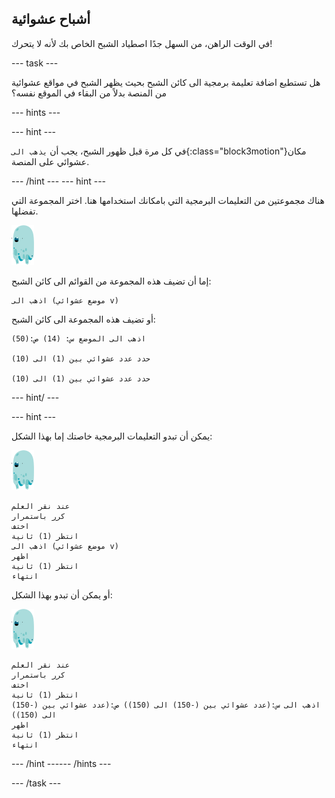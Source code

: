 ## أشباح عشوائية

في الوقت الراهن، من السهل جدًا اصطياد الشبح الخاص بك لأنه لا يتحرك!

--- task ---

هل تستطيع اضافة تعليمة برمجية الى كائن الشبح بحيث يظهر الشبح في مواقع عشوائية من المنصة بدلاً من البقاء في الموقع نفسه؟

--- hints ---


--- hint ---

في كل مرة قبل ظهور الشبح، يجب أن `يذهب الى`{:class="block3motion"}مكان عشوائي على المنصة.

--- /hint --- --- hint ---

هناك مجموعتين من التعليمات البرمجية التي بامكانك استخدامها هنا. اختر المجموعة التي تفضلها.

![كائن الشبح](images/ghost-sprite.png)

إما أن تضيف هذه المجموعة من القوائم الى كائن الشبح:

```blocks3
اذهب الى (موضع عشوائي v)
```

أو تضيف هذه المجموعة الى كائن الشبح:

```blocks3
اذهب الى الموضع س: (14) ص:(50)

حدد عدد عشوائي بين (1) الى (10) 

حدد عدد عشوائي بين (1) الى (10)
```

--- hint/ ---

--- hint ---

يمكن أن تبدو التعليمات البرمجية خاصتك إما بهذا الشكل:

![كائن الشبح](images/ghost-sprite.png)

```blocks3
عند نقر العلم
كرر باستمرار
اختف
انتظر (1) ثانية
اذهب الى (موضع عشوائي v)
اظهر
انتظر (1) ثانية
انتهاء
```

أو يمكن أن تبدو بهذا الشكل:

![كائن الشبح](images/ghost-sprite.png)

```blocks3
عند نقر العلم
كرر باستمرار
اختف
انتظر (1) ثانية
اذهب الى س:(عدد عشوائي بين (-150) الى (150)) ص:(عدد عشوائي بين (-150) الى (150))
اظهر
انتظر (1) ثانية
انتهاء
```

--- /hint ------ /hints ---

--- /task ---